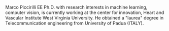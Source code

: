Marco Piccirilli EE Ph.D. with research interests in machine learning, computer vision, is currently working
at the center for innovation, Heart and Vascular Institute West Virginia University.
He obtained a "laurea" degree in Telecommunication engineering from University of Padua (ITALY).
